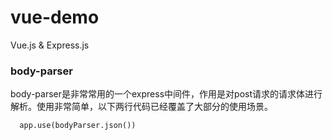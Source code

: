 # vue-demo
Vue.js & Express.js
### body-parser
body-parser是非常常用的一个express中间件，作用是对post请求的请求体进行解析。使用非常简单，以下两行代码已经覆盖了大部分的使用场景。
```
  app.use(bodyParser.json())
```
